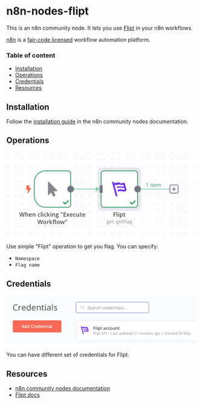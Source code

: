 # n8n-nodes-flipt

This is an n8n community node. It lets you use [Flipt](https://www.flipt.io) in your n8n workflows.

[n8n](https://n8n.io/) is a [fair-code licensed](https://docs.n8n.io/reference/license/) workflow automation platform.

### Table of content

- [Installation](#installation)
- [Operations](#operations)
- [Credentials](#credentials)
- [Resources](#resources)

## Installation

Follow the [installation guide](https://docs.n8n.io/integrations/community-nodes/installation/) in the n8n community
nodes documentation.

## Operations

![Operation image](https://raw.githubusercontent.com/opa-oz/n8n-nodes-flipt/master/docs/operation.png)

Use simple "Flipt" operation to get you flag.
You can specify:

- `Namespace`
- `Flag name`

## Credentials

![Credentials image](https://raw.githubusercontent.com/opa-oz/n8n-nodes-flipt/master/docs/credentials.png)

You can have different set of credentials for Flipt.

## Resources

* [n8n community nodes documentation](https://docs.n8n.io/integrations/community-nodes/)
* [Flipt docs](https://www.flipt.io/docs/introduction)


